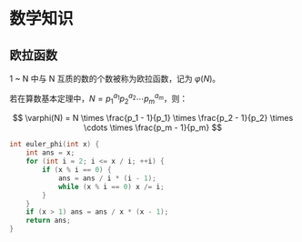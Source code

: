 # 数学知识

## 欧拉函数

1 ~ N 中与 N 互质的数的个数被称为欧拉函数，记为 $\varphi(N)$。

若在算数基本定理中，$N=p_1^{a_1}p_2^{a_2} \cdots p_m^{a_m}$，则：

$$
\varphi(N) = N \times \frac{p_1 - 1}{p_1} \times \frac{p_2 - 1}{p_2} \times \cdots \times \frac{p_m - 1}{p_m}
$$

```cpp
int euler_phi(int x) {
	int ans = x;
    for (int i = 2; i <= x / i; ++i) {
        if (x % i == 0) {
            ans = ans / i * (i - 1);
            while (x % i == 0) x /= i;
        }
    }
    if (x > 1) ans = ans / x * (x - 1);
    return ans;
}
```
